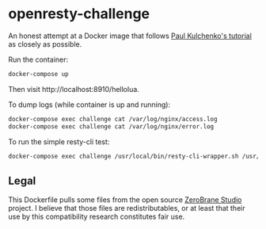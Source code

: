 # openresty-challenge

An honest attempt at a Docker image that follows
[Paul Kulchenko's tutorial](http://notebook.kulchenko.com/zerobrane/debugging-openresty-nginx-lua-scripts-with-zerobrane-studio)
as closely as possible.

Run the container:

```bash
docker-compose up
```

Then visit http://localhost:8910/hellolua.

To dump logs (while container is up and running):

```bash
docker-compose exec challenge cat /var/log/nginx/access.log
docker-compose exec challenge cat /var/log/nginx/error.log
```

To run the simple resty-cli test:

```bash
docker-compose exec challenge /usr/local/bin/resty-cli-wrapper.sh /usr/local/openresty/nginx/lua/cli.lua
```

## Legal

This Dockerfile pulls some files from the open source
[ZeroBrane Studio](https://github.com/pkulchenko/ZeroBraneStudio) project. I believe that those
files are redistributables, or at least that their use by this compatibility research constitutes
fair use.
